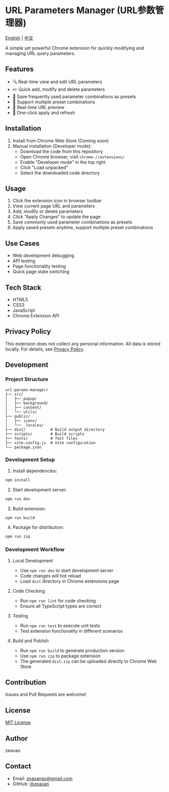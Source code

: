 # URL Parameters Manager (URL参数管理器)

[English](README_EN.md) | [中文](README.md)

A simple yet powerful Chrome extension for quickly modifying and managing URL query parameters.

## Features

- 🔍 Real-time view and edit URL parameters
- ✏️ Quick add, modify and delete parameters
- 💾 Save frequently used parameter combinations as presets
- 🔄 Support multiple preset combinations
- 👀 Real-time URL preview
- 🚀 One-click apply and refresh

## Installation

1. Install from Chrome Web Store (Coming soon)
2. Manual installation (Developer mode):
   - Download the code from this repository
   - Open Chrome browser, visit `chrome://extensions/`
   - Enable "Developer mode" in the top right
   - Click "Load unpacked"
   - Select the downloaded code directory

## Usage

1. Click the extension icon in browser toolbar
2. View current page URL and parameters
3. Add, modify or delete parameters
4. Click "Apply Changes" to update the page
5. Save commonly used parameter combinations as presets
6. Apply saved presets anytime, support multiple preset combinations

## Use Cases

- Web development debugging
- API testing
- Page functionality testing
- Quick page state switching

## Tech Stack

- HTML5
- CSS3
- JavaScript
- Chrome Extension API

## Privacy Policy

This extension does not collect any personal information. All data is stored locally. For details, see [Privacy Policy](privacy.html).

## Development

### Project Structure
```
url-params-manager/
├── src/
│   ├── popup/
│   ├── background/
│   ├── content/
│   └── utils/
├── public/
│   ├── icons/
│   └── _locales/
├── dist/           # Build output directory
├── scripts/        # Build scripts
├── tests/          # Test files
├── vite.config.js  # Vite configuration
└── package.json
```

### Development Setup

1. Install dependencies:
```bash
npm install
```

2. Start development server:
```bash
npm run dev
```

3. Build extension:
```bash
npm run build
```

4. Package for distribution:
```bash
npm run zip
```

### Development Workflow

1. Local Development
   - Use `npm run dev` to start development server
   - Code changes will hot reload
   - Load `dist` directory in Chrome extensions page

2. Code Checking
   - Run `npm run lint` for code checking
   - Ensure all TypeScript types are correct

3. Testing
   - Run `npm run test` to execute unit tests
   - Test extension functionality in different scenarios

4. Build and Publish
   - Run `npm run build` to generate production version
   - Use `npm run zip` to package extension
   - The generated `dist.zip` can be uploaded directly to Chrome Web Store

## Contribution

Issues and Pull Requests are welcome!

## License

[MIT License](LICENSE)

## Author

zeavan

## Contact

- Email: zeavango@gmail.com
- GitHub: [@zeavan](https://github.com/826148267)

